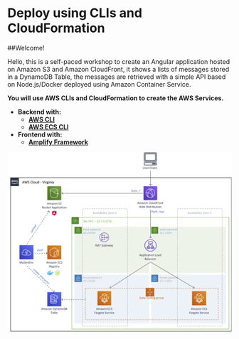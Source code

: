 # Deploy using CLIs and CloudFormation

##Welcome!

Hello, this is a self-paced workshop to create an Angular application hosted on Amazon S3 and Amazon CloudFront, it shows a lists of messages stored in a DynamoDB Table, the messages are retrieved with a simple API based on Node.js/Docker deployed using Amazon Container Service.

**You will use AWS CLIs and CloudFormation to create the AWS Services.**

* **Backend with:**
    * [**AWS CLI**](https://aws.amazon.com/cli/)
    * [**AWS ECS CLI**](https://docs.aws.amazon.com/es_es/AmazonECS/latest/developerguide/cmd-ecs-cli.html)
* **Frontend with:**
    * [**Amplify Framework**](https://aws.amazon.com/amplify/framework/)

![Nodejs Angular](images/nodejs-angular.png)
